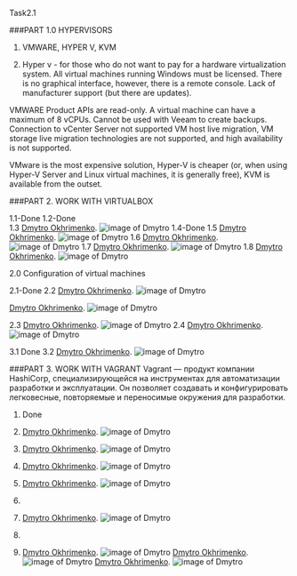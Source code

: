 Task2.1

###PART 1.0 HYPERVISORS

1. VMWARE, HYPER V, KVM

2. Hyper v - for those who do not want to pay for a hardware virtualization system. 
All virtual machines running Windows must be licensed.
There is no graphical interface, however, there is a remote console.
Lack of manufacturer support (but there are updates).

VMWARE
Product APIs are read-only.
A virtual machine can have a maximum of 8 vCPUs.
Cannot be used with Veeam to create backups.
Connection to vCenter Server not supported
VM host live migration, VM storage live migration technologies are not supported, and high availability is not supported.

VMware is the most expensive solution, 
Hyper-V is cheaper (or, when using Hyper-V Server and Linux virtual machines, it is generally free), 
KVM is available from the outset.

###PART 2. WORK WITH VIRTUALBOX

1.1-Done
1.2-Done	
1.3 [Dmytro Okhrimenko](https://Screens2.github.com/).
![image of Dmytro](https://github.com/DmytroOkhrimenko/Devops_online_Kyev_2020Q42021Q1/blob/main/m2/Task2.1/Screens2/1.png)
1.4-Done
1.5 [Dmytro Okhrimenko](https://Screens2.github.com/).
![image of Dmytro](https://github.com/DmytroOkhrimenko/Devops_online_Kyev_2020Q42021Q1/blob/main/m2/Task2.1/Screens2/2.png)
1.6 [Dmytro Okhrimenko](https://Screens2.github.com/).
![image of Dmytro](https://github.com/DmytroOkhrimenko/Devops_online_Kyev_2020Q42021Q1/blob/main/m2/Task2.1/Screens2/3.png)
1.7 [Dmytro Okhrimenko](https://Screens2.github.com/).
![image of Dmytro](https://github.com/DmytroOkhrimenko/Devops_online_Kyev_2020Q42021Q1/blob/main/m2/Task2.1/Screens2/4.png)
1.8 [Dmytro Okhrimenko](https://Screens2.github.com/).
![image of Dmytro](https://github.com/DmytroOkhrimenko/Devops_online_Kyev_2020Q42021Q1/blob/main/m2/Task2.1/Screens2/5.png)

2.0 Configuration of virtual machines

2.1-Done
2.2 [Dmytro Okhrimenko](https://Screens2.github.com/).
![image of Dmytro](https://github.com/DmytroOkhrimenko/Devops_online_Kyev_2020Q42021Q1/blob/main/m2/Task2.1/Screens2/7.png)

[Dmytro Okhrimenko](https://Screens2.github.com/).
![image of Dmytro](https://github.com/DmytroOkhrimenko/Devops_online_Kyev_2020Q42021Q1/blob/main/m2/Task2.1/Screens2/7a.png)

2.3 [Dmytro Okhrimenko](https://Screens2.github.com/).
![image of Dmytro](https://github.com/DmytroOkhrimenko/Devops_online_Kyev_2020Q42021Q1/blob/main/m2/Task2.1/Screens2/6.png)
2.4 [Dmytro Okhrimenko](https://Screens2.github.com/).
![image of Dmytro](https://github.com/DmytroOkhrimenko/Devops_online_Kyev_2020Q42021Q1/blob/main/m2/Task2.1/Screens2/9.png)

3.1 Done
3.2 [Dmytro Okhrimenko](https://Screens2.github.com/).
![image of Dmytro](https://github.com/DmytroOkhrimenko/Devops_online_Kyev_2020Q42021Q1/blob/main/m2/Task2.1/Screens2/10.png)

###PART 3. WORK WITH VAGRANT
Vagrant — продукт компании HashiCorp, специализирующейся
 на инструментах для автоматизации разработки и эксплуатации. 
 Он позволяет создавать и конфигурировать легковесные,
 повторяемые и переносимые окружения для разработки.
    
1. Done
2. [Dmytro Okhrimenko](https://Screens2.github.com/).
![image of Dmytro](https://github.com/DmytroOkhrimenko/Devops_online_Kyev_2020Q42021Q1/blob/main/m2/Task2.1/Screens2/11.png)
3. [Dmytro Okhrimenko](https://Screens2.github.com/).
![image of Dmytro](https://github.com/DmytroOkhrimenko/Devops_online_Kyev_2020Q42021Q1/blob/main/m2/Task2.1/Screens2/12.png)

4. [Dmytro Okhrimenko](https://Screens2.github.com/).
![image of Dmytro](https://github.com/DmytroOkhrimenko/Devops_online_Kyev_2020Q42021Q1/blob/main/m2/Task2.1/Screens2/12a.png)
5. [Dmytro Okhrimenko](https://Screens2.github.com/).
![image of Dmytro](https://github.com/DmytroOkhrimenko/Devops_online_Kyev_2020Q42021Q1/blob/main/m2/Task2.1/Screens2/13.png)
6. 
7. [Dmytro Okhrimenko](https://Screens2.github.com/).
![image of Dmytro](https://github.com/DmytroOkhrimenko/Devops_online_Kyev_2020Q42021Q1/blob/main/m2/Task2.1/Screens2/14.png)
8. 
9. [Dmytro Okhrimenko](https://Screens2.github.com/).
![image of Dmytro](https://github.com/DmytroOkhrimenko/Devops_online_Kyev_2020Q42021Q1/blob/main/m2/Task2.1/Screens2/15.png)
[Dmytro Okhrimenko](https://Screens2.github.com/).
![image of Dmytro](https://github.com/DmytroOkhrimenko/Devops_online_Kyev_2020Q42021Q1/blob/main/m2/Task2.1/Screens2/16.png)
[Dmytro Okhrimenko](https://Screens2.github.com/).
![image of Dmytro](https://github.com/DmytroOkhrimenko/Devops_online_Kyev_2020Q42021Q1/blob/main/m2/Task2.1/Screens2/17.png)


